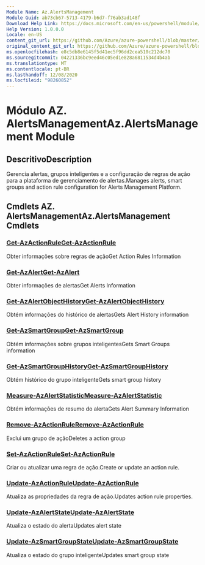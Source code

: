 ```yaml
---
Module Name: Az.AlertsManagement
Module Guid: ab73cb67-5713-4179-b6d7-f76ab3ad148f
Download Help Link: https://docs.microsoft.com/en-us/powershell/module/az.alertsmanagement
Help Version: 1.0.0.0
Locale: en-US
content_git_url: https://github.com/Azure/azure-powershell/blob/master/src/AlertsManagement/AlertsManagement/help/Az.AlertsManagement.md
original_content_git_url: https://github.com/Azure/azure-powershell/blob/master/src/AlertsManagement/AlertsManagement/help/Az.AlertsManagement.md
ms.openlocfilehash: e8c5db8e6145f5d41ec5f96dd2cea510c212dc70
ms.sourcegitcommit: 04221336bc9eed46c05ed1e828a6811534d4b4ab
ms.translationtype: MT
ms.contentlocale: pt-BR
ms.lasthandoff: 12/08/2020
ms.locfileid: "98260852"
---
```

# <span data-ttu-id="a0c6e-101">Módulo AZ. AlertsManagement</span><span class="sxs-lookup"><span data-stu-id="a0c6e-101">Az.AlertsManagement Module</span></span>
## <span data-ttu-id="a0c6e-102">Descritivo</span><span class="sxs-lookup"><span data-stu-id="a0c6e-102">Description</span></span>
<span data-ttu-id="a0c6e-103">Gerencia alertas, grupos inteligentes e a configuração de regras de ação para a plataforma de gerenciamento de alertas.</span><span class="sxs-lookup"><span data-stu-id="a0c6e-103">Manages alerts, smart groups and action rule configuration for Alerts Management Platform.</span></span>

## <span data-ttu-id="a0c6e-104">Cmdlets AZ. AlertsManagement</span><span class="sxs-lookup"><span data-stu-id="a0c6e-104">Az.AlertsManagement Cmdlets</span></span>
### [<span data-ttu-id="a0c6e-105">Get-AzActionRule</span><span class="sxs-lookup"><span data-stu-id="a0c6e-105">Get-AzActionRule</span></span>](Get-AzActionRule.md)
<span data-ttu-id="a0c6e-106">Obter informações sobre regras de ação</span><span class="sxs-lookup"><span data-stu-id="a0c6e-106">Get Action Rules Information</span></span>

### [<span data-ttu-id="a0c6e-107">Get-AzAlert</span><span class="sxs-lookup"><span data-stu-id="a0c6e-107">Get-AzAlert</span></span>](Get-AzAlert.md)
<span data-ttu-id="a0c6e-108">Obter informações de alertas</span><span class="sxs-lookup"><span data-stu-id="a0c6e-108">Get Alerts Information</span></span>

### [<span data-ttu-id="a0c6e-109">Get-AzAlertObjectHistory</span><span class="sxs-lookup"><span data-stu-id="a0c6e-109">Get-AzAlertObjectHistory</span></span>](Get-AzAlertObjectHistory.md)
<span data-ttu-id="a0c6e-110">Obtém informações do histórico de alertas</span><span class="sxs-lookup"><span data-stu-id="a0c6e-110">Gets Alert History information</span></span>

### [<span data-ttu-id="a0c6e-111">Get-AzSmartGroup</span><span class="sxs-lookup"><span data-stu-id="a0c6e-111">Get-AzSmartGroup</span></span>](Get-AzSmartGroup.md)
<span data-ttu-id="a0c6e-112">Obtém informações sobre grupos inteligentes</span><span class="sxs-lookup"><span data-stu-id="a0c6e-112">Gets Smart Groups information</span></span>

### [<span data-ttu-id="a0c6e-113">Get-AzSmartGroupHistory</span><span class="sxs-lookup"><span data-stu-id="a0c6e-113">Get-AzSmartGroupHistory</span></span>](Get-AzSmartGroupHistory.md)
<span data-ttu-id="a0c6e-114">Obtém histórico do grupo inteligente</span><span class="sxs-lookup"><span data-stu-id="a0c6e-114">Gets smart group history</span></span>

### [<span data-ttu-id="a0c6e-115">Measure-AzAlertStatistic</span><span class="sxs-lookup"><span data-stu-id="a0c6e-115">Measure-AzAlertStatistic</span></span>](Measure-AzAlertStatistic.md)
<span data-ttu-id="a0c6e-116">Obtém informações de resumo do alerta</span><span class="sxs-lookup"><span data-stu-id="a0c6e-116">Gets Alert Summary Information</span></span>

### [<span data-ttu-id="a0c6e-117">Remove-AzActionRule</span><span class="sxs-lookup"><span data-stu-id="a0c6e-117">Remove-AzActionRule</span></span>](Remove-AzActionRule.md)
<span data-ttu-id="a0c6e-118">Exclui um grupo de ação</span><span class="sxs-lookup"><span data-stu-id="a0c6e-118">Deletes a action group</span></span>

### [<span data-ttu-id="a0c6e-119">Set-AzActionRule</span><span class="sxs-lookup"><span data-stu-id="a0c6e-119">Set-AzActionRule</span></span>](Set-AzActionRule.md)
<span data-ttu-id="a0c6e-120">Criar ou atualizar uma regra de ação.</span><span class="sxs-lookup"><span data-stu-id="a0c6e-120">Create or update an action rule.</span></span>

### [<span data-ttu-id="a0c6e-121">Update-AzActionRule</span><span class="sxs-lookup"><span data-stu-id="a0c6e-121">Update-AzActionRule</span></span>](Update-AzActionRule.md)
<span data-ttu-id="a0c6e-122">Atualiza as propriedades da regra de ação.</span><span class="sxs-lookup"><span data-stu-id="a0c6e-122">Updates action rule properties.</span></span>

### [<span data-ttu-id="a0c6e-123">Update-AzAlertState</span><span class="sxs-lookup"><span data-stu-id="a0c6e-123">Update-AzAlertState</span></span>](Update-AzAlertState.md)
<span data-ttu-id="a0c6e-124">Atualiza o estado do alerta</span><span class="sxs-lookup"><span data-stu-id="a0c6e-124">Updates alert state</span></span>

### [<span data-ttu-id="a0c6e-125">Update-AzSmartGroupState</span><span class="sxs-lookup"><span data-stu-id="a0c6e-125">Update-AzSmartGroupState</span></span>](Update-AzSmartGroupState.md)
<span data-ttu-id="a0c6e-126">Atualiza o estado do grupo inteligente</span><span class="sxs-lookup"><span data-stu-id="a0c6e-126">Updates smart group state</span></span>

